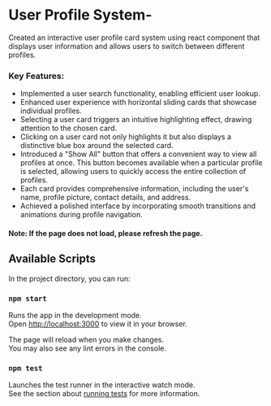 # User Profile System-
 Created an interactive user profile card system using react component that displays user information and allows users to switch between different profiles.

### Key Features:
- Implemented a user search functionality, enabling efficient user lookup.
- Enhanced user experience with horizontal sliding cards that showcase individual profiles.
- Selecting a user card triggers an intuitive highlighting effect, drawing attention to the chosen card.
- Clicking on a user card not only highlights it but also displays a distinctive blue box around the selected card.
- Introduced a "Show All" button that offers a convenient way to view all profiles at once. This button becomes available when a particular profile is selected, allowing users to quickly access the entire collection of profiles.
- Each card provides comprehensive information, including the user's name, profile picture, contact details, and address.
- Achieved a polished interface by incorporating smooth transitions and animations during profile navigation.

#### Note: If the page does not load, please refresh the page.



## Available Scripts

In the project directory, you can run:

### `npm start`

Runs the app in the development mode.\
Open [http://localhost:3000](http://localhost:3000) to view it in your browser.

The page will reload when you make changes.\
You may also see any lint errors in the console.

### `npm test`

Launches the test runner in the interactive watch mode.\
See the section about [running tests](https://facebook.github.io/create-react-app/docs/running-tests) for more information.

